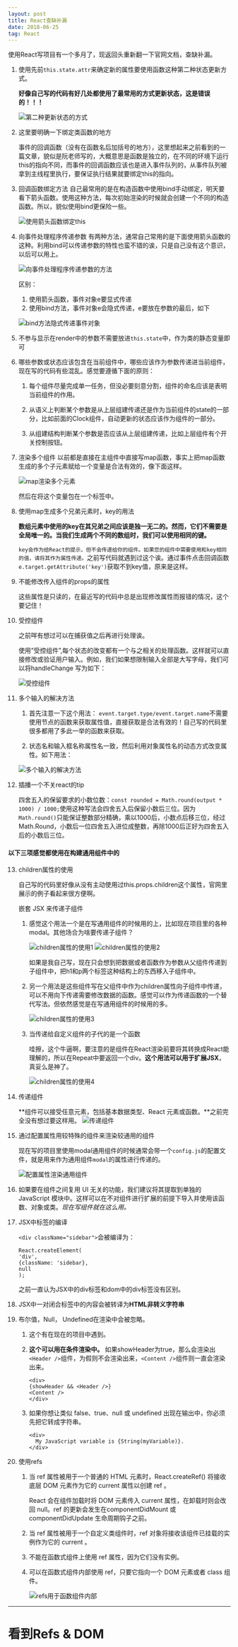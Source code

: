 ```yaml
---
layout: post
title: React查缺补漏
date: 2018-06-25
tag: React
---
```


使用React写项目有一个多月了，现返回头重新翻一下官网文档，查缺补漏。


1. 使用先前`this.state.attr`来确定新的属性要使用函数这种第二种状态更新方式。

    **好像自己写的代码有好几处都使用了最常用的方式更新状态，这是错误的！！！**

    ![第二种更新状态的方式](./images/1.png)

2. 这里要明确一下绑定类函数的地方

    事件的回调函数（没有在函数名后加括号的地方），这里想起来之前看到的一篇文章，貌似是阮老师写的，大概意思是函数是独立的，在不同的环境下运行this的指向不同，而事件的回调函数应该也是进入事件队列的，从事件队列被拿到主线程里执行，要保证执行结果就要绑定this的指向。

3. 回调函数绑定方法
    自己最常用的是在构造函数中使用bind手动绑定，明天要看下箭头函数。使用这种方法，每次初始渲染的时候就会创建一个不同的构造函数。所以，貌似使用bind更保险一些。

    ![使用箭头函数绑定this](./images/2.png)

4. 向事件处理程序传递参数
    有两种方法，通常自己常用的是下面使用箭头函数的这种。利用bind可以传递参数的特性也蛮不错的诶，只是自己没有这个意识，以后可以用上。

    ![向事件处理程序传递参数的方法](./images/3.png)

    区别：

      1. 使用箭头函数，事件对象e要显式传递
      2. 使用bind方法，事件对象e会隐式传递，e要放在参数的最后，如下

      ![bind方法隐式传递事件对象](./images/4.png)

5. 不参与显示在render中的参数不需要放进`this.state`中，作为类的静态变量即可

6. 哪些参数或状态应该包含在当前组件中，哪些应该作为参数传递进当前组件，现在写的代码有些混乱。感觉要遵循下面的原则：

    1. 每个组件尽量完成单一任务，但没必要刻意分割，组件的命名应该是表明当前组件的作用。

    2. 从语义上判断某个参数是从上层组建传递还是作为当前组件的state的一部分，比如前面的Clock组件，自动更新的状态应该作为组件的一部分。

    3. 从组建结构判断某个参数是否应该从上层组建传递，比如上层组件有个开关控制按钮。

7. 渲染多个组件
    以前都是直接在主组件中直接写map函数，事实上把map函数生成的多个子元素赋给一个变量是合法有效的，像下面这样。
    
    ![map渲染多个元素](./images/5.png)

    然后在将这个变量包在一个标签中。

8. 使用map生成多个兄弟元素时，key的用法

    **数组元素中使用的key在其兄弟之间应该是独一无二的。然而，它们不需要是全局唯一的。当我们生成两个不同的数组时，我们可以使用相同的键。**

    `key会作为给React的提示，但不会传递给你的组件。如果您的组件中需要使用和key相同的值，请将其作为属性传递。`之前写代码就遇到过这个诶。通过事件点击回调函数`e.target.getAttribute('key')`获取不到key值，原来是这样。

9. 不能修改传入组件的props的属性

    这些属性是只读的，在最近写的代码中总是出现修改属性而报错的情况，这个要记住！

10. 受控组件

    之前咩有想过可以在捕获值之后再进行处理诶。

    使用”受控组件”,每个状态的改变都有一个与之相关的处理函数。这样就可以直接修改或验证用户输入。例如，我们如果想限制输入全部是大写字母，我们可以将handleChange 写为如下：

    ![受控组件](./images/6.png)

11. 多个输入的解决方法

    1. 首先注意一下这个用法：
        `event.target.type/event.target.name`不需要使用节点的函数来获取属性值，直接获取是合法有效的！自己写的代码里很多都用了多此一举的函数来获取。

    2. 状态名和输入框名称属性名一致，然后利用对象属性名的动态方式改变属性。如下用法：

    ![多个输入的解决方法](./images/7.png)

12. 插播一个不关react的tip

    四舍五入的保留要求的小数位数：`const rounded = Math.round(output * 1000) / 1000;`使用这种写法会四舍五入后保留小数后三位。因为`Math.round()`只能保证整数部分精确，乘以1000后，小数点后移三位，经过Math.Round，小数后一位四舍五入进位成整数，再除1000后正好为四舍五入后的小数后三位。

#### 以下三项感觉都使用在构建通用组件中的

13. children属性的使用

    自己写的代码里好像从没有主动使用过this.props.children这个属性，官网里展示的例子看起来很方便啊。

    嵌套 JSX 来传递子组件

    1. 感觉这个用法一个是在写通用组件的时候用的上，比如现在项目里的各种modal。其他场合为啥要传递子组件？

        ![children属性的使用1](./images/8.png)
        ![children属性的使用2](./images/9.png)

        如果是我自己写，现在只会想到把数据或者函数作为参数从父组件传递到子组件中，把h1和p两个标签这种结构上的东西移入子组件中。

    2. 另一个用法是这些组件写在父组件中作为children属性向子组件中传递，可以不用向下传递需要修改数据的函数。感觉可以作为传递函数的一个替代写法。但依然感觉是在写通用组件的时候用的多。

        ![children属性的使用3](./images/12.png)

    3. 当传递给自定义组件的子代的是一个函数

        哇擦，这个牛逼啊，要注意的是组件在React渲染前要将其转换成React能理解的，所以在Repeat中要返回一个div。**这个用法可以用于扩展JSX**，真妥么是神了。

        ![children属性的使用4](./images/13.png)

14. 传递组件

    **组件可以接受任意元素，包括基本数据类型、React 元素或函数。**之前完全没有想过要这样用。
    ![传递组件](./images/10.png)

15. 通过配置属性用较特殊的组件来渲染较通用的组件

    现在写的项目里使用modal通用组件的时候通常会带一个`config.js`的配置文件，就是用来作为通用组件`modal`的属性进行传递的。

    ![配置属性渲染通用组件](./images/11.png)

16. 如果要在组件之间复用 UI 无关的功能，我们建议将其提取到单独的 JavaScript 模块中。这样可以在不对组件进行扩展的前提下导入并使用该函数、对象或类。*现在写组件就在这么用。*

17. JSX中标签的编译

    `<div className="sidebar">`会被编译为：

    ```
    React.createElement(
    'div',
    {className: 'sidebar},
    null
    );
    ```

    之前一直认为JSX中的div标签和dom中的div标签没有区别。

18. JSX中一对闭合标签中的内容会被转译为**HTML非转义字符串**

19. 布尔值，Null， Undefined在渲染中会被忽略。

    1. 这个有在现在的项目中遇到。
    
    2. **这个可以用在条件渲染中。** 如果showHeader为true，那么会渲染出`<Header />`组件，为假则不会渲染出来，`<Content />`组件则一直会渲染出来。

        ```
        <div>
        {showHeader && <Header />}
        <Content />
        </div>
        ```

    3. 如果你想让类似 false、true、null 或 undefined 出现在输出中，你必须先把它转成字符串。

        ```
        <div>
          My JavaScript variable is {String(myVariable)}.
        </div>
        ```

20. 使用refs

    1. 当 ref 属性被用于一个普通的 HTML 元素时，React.createRef() 将接收底层 DOM 元素作为它的 current 属性以创建 ref 。
    
        React 会在组件加载时将 DOM 元素传入 current 属性，在卸载时则会改回 null。ref 的更新会发生在componentDidMount 或 componentDidUpdate 生命周期钩子之前。
    
    2. 当 ref 属性被用于一个自定义类组件时，ref 对象将接收该组件已挂载的实例作为它的 current 。

    3. 不能在函数式组件上使用 ref 属性，因为它们没有实例。

    4. 可以在函数式组件内部使用 ref，只要它指向一个 DOM 元素或者 class 组件。

        ![refs用于函数组件内部](./images/14.png)

---
# 看到Refs & DOM


